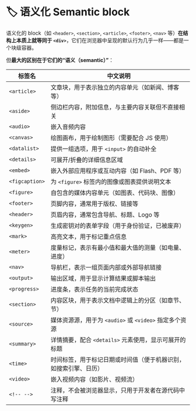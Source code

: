 # 🏷️ 语义化 Semantic block

语义化的 block（如 `<header>`, `<section>`, `<article>`, `<footer>`, `<nav>` 等）**在结构上本质上就等同于 `<div>`**，它们在浏览器中呈现的默认行为几乎一样——都是一个块级容器。

但**最大的区别在于它们的“语义（semantic）”**：

| **标签名** | **中文说明** |
| --- | --- |
| `<article>` | 文章块，用于表示独立的内容单元（如新闻、博客等） |
| `<aside>` | 侧边栏内容，附加信息，与主要内容关联但不直接相关 |
| `<audio>` | 嵌入音频内容 |
| `<canvas>` | 绘图画布，用于绘制图形（需要配合 JS 使用） |
| `<datalist>` | 提供一组选项，用于 `<input>` 的自动补全 |
| `<details>` | 可展开/折叠的详细信息区域 |
| `<embed>` | 嵌入外部应用程序或互动内容（如 Flash、PDF 等） |
| `<figcaption>` | 为 `<figure>` 标签内的图像或图表提供说明文本 |
| `<figure>` | 自包含的媒体内容单元（如图表、代码块、图像） |
| `<footer>` | 页脚内容，通常用于版权、链接等 |
| `<header>` | 页眉内容，通常包含导航、标题、Logo 等 |
| `<keygen>` | 生成密钥对的表单字段（用于身份验证，已被废弃） |
| `<mark>` | 高亮文本，用于标记重点信息 |
| `<meter>` | 度量标记，表示有最小值和最大值的测量（如电量、进度） |
| `<nav>` | 导航栏，表示一组页面内部或外部导航链接 |
| `<output>` | 输出区域，用于显示计算结果或脚本输出 |
| `<progress>` | 进度条，表示任务的当前完成状态 |
| `<section>` | 内容区块，用于表示文档中逻辑上的分区（如章节、节） |
| `<source>` | 媒体资源源，用于为 `<audio>` 或 `<video>` 指定多个资源 |
| `<summary>` | 详情摘要，配合 `<details>` 元素使用，显示可展开的标题 |
| `<time>` | 时间标签，用于标记日期或时间值（便于机器识别，如搜索引擎、日历） |
| `<video>` | 嵌入视频内容（如影片、视频流） |
| `<!-- -->` | 注释，不会被浏览器显示，只用于开发者在源代码中写注释 |